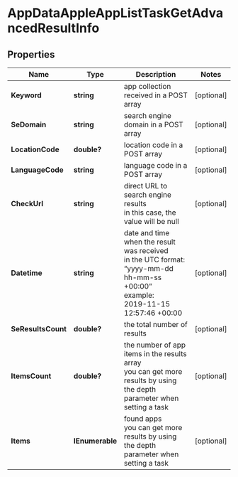 # AppDataAppleAppListTaskGetAdvancedResultInfo


## Properties

| Name | Type | Description | Notes |
|------------ | ------------- | ------------- | -------------|
**Keyword** | **string** | app collection received in a POST array |[optional]|
**SeDomain** | **string** | search engine domain in a POST array |[optional]|
**LocationCode** | **double?** | location code in a POST array |[optional]|
**LanguageCode** | **string** | language code in a POST array |[optional]|
**CheckUrl** | **string** | direct URL to search engine results<br>in this case, the value will be null |[optional]|
**Datetime** | **string** | date and time when the result was received<br>in the UTC format: “yyyy-mm-dd hh-mm-ss +00:00”<br>example:<br>2019-11-15 12:57:46 +00:00 |[optional]|
**SeResultsCount** | **double?** | the total number of results |[optional]|
**ItemsCount** | **double?** | the number of app items in the results array<br>you can get more results by using the depth parameter when setting a task |[optional]|
**Items** | **IEnumerable<BaseAppDataSerpElementItem>** | found apps<br>you can get more results by using the depth parameter when setting a task |[optional]|